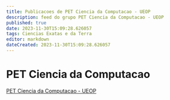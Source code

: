 ```yaml
---
title: Publicacoes de PET Ciencia da Computacao - UEOP 
description: feed do grupo PET Ciencia da Computacao - UEOP
published: true
date: 2023-11-30T15:09:28.626057
tags: Ciencias Exatas e da Terra
editor: markdown
dateCreated: 2023-11-30T15:09:28.626057
---
```


# PET Ciencia da Computacao
[PET Ciencia da Computacao - UEOP](/grupo/22PETCienciadaComputacaoUEOP.md)